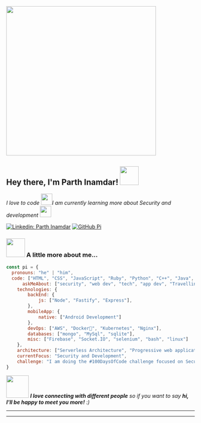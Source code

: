 <img align='center' src="https://c.tenor.com/whgQwNlVvNkAAAAi/xero-code.gif" width="400" height="400">
<h2> Hey there, I'm Parth Inamdar! <img src="https://media.giphy.com/media/mGcNjsfWAjY5AEZNw6/giphy.gif" width="50"></h2>

<p><em>I love to code <img src="https://media.giphy.com/media/WUlplcMpOCEmTGBtBW/giphy.gif" width="30">I am currently learning more about Security and development <img src="https://media.giphy.com/media/fYSnHlufseco8Fh93Z/giphy.gif" width="30">
</em></p>


[![Linkedin: Parth Inamdar](https://img.shields.io/badge/-Pi-blue?style=flat-square&logo=Linkedin&logoColor=white&link=https://www.linkedin.com/in/thaianebraga/)](https://www.linkedin.com/in/parth-inamdar-944950130/)
[![GitHub Pi](https://img.shields.io/github/followers/Pi?label=follow&style=social)](https://github.com/pi1814)


### <img src="https://media.giphy.com/media/VgCDAzcKvsR6OM0uWg/giphy.gif" width="50"> A little more about me...  

```javascript
const pi = {
  pronouns: "he" | "him",
  code: ["HTML", "CSS", "JavaScript", "Ruby", "Python", "C++", "Java", "Rust", "Go" ],
      askMeAbout: ["security", "web dev", "tech", "app dev", "Travelling"],
    technologies: {
        backEnd: {
            js: ["Node", "Fastify", "Express"],
        },
        mobileApp: {
            native: ["Android Development"]
        },
        devOps: ["AWS", "Docker🐳", "Kubernetes", "Nginx"],
        databases: ["mongo", "MySql", "sqlite"],
        misc: ["Firebase", "Socket.IO", "selenium", "bash", "linux"]
    },
    architecture: ["Serverless Architecture", "Progressive web applications", "Single page applications"],
    currentFocus: "Security and Development",
    challenge: "I am doing the #100DaysOfCode challenge focused on Security"
}
```

<img src="https://media.giphy.com/media/LnQjpWaON8nhr21vNW/giphy.gif" width="60"> <em><b>I love connecting with different people</b> so if you want to say <b>hi, I'll be happy to meet you more!</b> :)</em>

---


---
